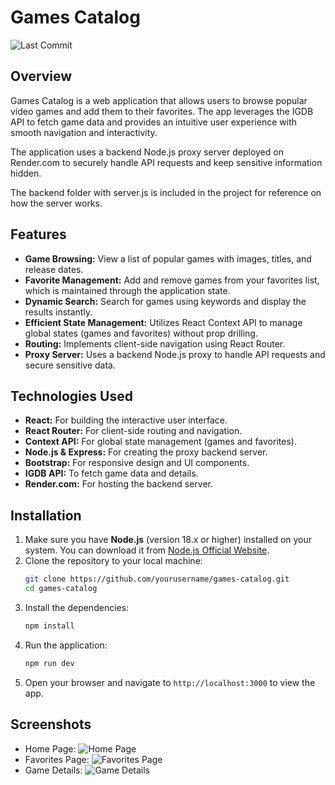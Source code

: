 # Games Catalog
![Last Commit](https://img.shields.io/github/last-commit/Fuoad-Ibrahim/games-catalog)

## Overview

Games Catalog is a web application that allows users to browse popular video games and add them to their favorites. The app leverages the IGDB API to fetch game data and provides an intuitive user experience with smooth navigation and interactivity.

The application uses a backend Node.js proxy server deployed on Render.com to securely handle API requests and keep sensitive information hidden.

The backend folder with server.js is included in the project for reference on how the server works.

## Features

- **Game Browsing:** View a list of popular games with images, titles, and release dates.
- **Favorite Management:** Add and remove games from your favorites list, which is maintained through the application state.
- **Dynamic Search:** Search for games using keywords and display the results instantly.
- **Efficient State Management:** Utilizes React Context API to manage global states (games and favorites) without prop drilling.
- **Routing:** Implements client-side navigation using React Router.
- **Proxy Server:** Uses a backend Node.js proxy to handle API requests and secure sensitive data.

## Technologies Used

- **React:** For building the interactive user interface.
- **React Router:** For client-side routing and navigation.
- **Context API:** For global state management (games and favorites).
- **Node.js & Express:** For creating the proxy backend server.
- **Bootstrap:** For responsive design and UI components.
- **IGDB API:** To fetch game data and details.
- **Render.com:** For hosting the backend server.

## Installation

1. Make sure you have **Node.js** (version 18.x or higher) installed on your system. You can download it from [Node.js Official Website](https://nodejs.org/).
2. Clone the repository to your local machine:
   ```bash
   git clone https://github.com/yourusername/games-catalog.git
   cd games-catalog
   ```
3. Install the dependencies:
   ```bash
   npm install
   ```
4. Run the application:
   ```bash
   npm run dev
   ```
5. Open your browser and navigate to `http://localhost:3000` to view the app.

## Screenshots

- Home Page:
  ![Home Page](./screenshots/home.png)
- Favorites Page:
  ![Favorites Page](./screenshots/favorites.png)
- Game Details:
  ![Game Details](./screenshots/details.png)
